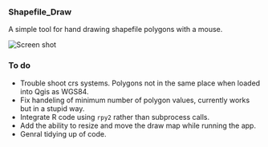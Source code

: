 ### Shapefile_Draw

A simple tool for hand drawing shapefile polygons with a mouse.

![Screen shot](https://i.imgur.com/ZnNdMwN.png)

### To do
* Trouble shoot crs systems. Polygons not in the same place when loaded into Qgis as WGS84. 
* Fix handeling of minimum number of polygon values, currently works but in a stupid way. 
* Integrate R code using `rpy2` rather than subprocess calls.
* Add the ability to resize and move the draw map while running the app.
* Genral tidying up of code. 